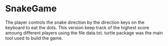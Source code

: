 # SnakeGame
The player controls the snake direction by the direction keys on the keyboard to eat the dots.
This version keep track of the highest score amoung different players using the file data.txt.
turtle package was the main tool used to build the game.

